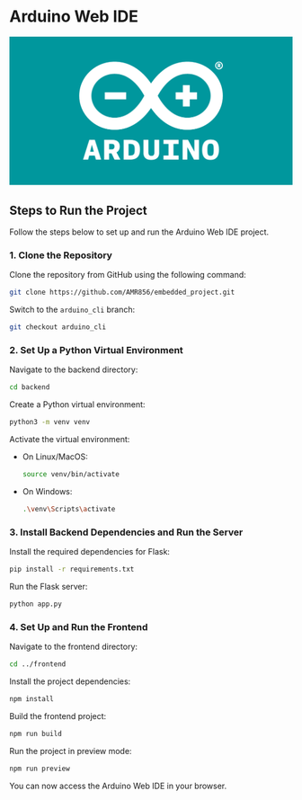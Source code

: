 # Arduino Web IDE

<p align="center">
  <img src="./imgs/arduino_logo_1200x630-01.png" alt="Arduino Logo" />
</p>

## Steps to Run the Project

Follow the steps below to set up and run the Arduino Web IDE project.

### 1. Clone the Repository

Clone the repository from GitHub using the following command:

```bash
git clone https://github.com/AMR856/embedded_project.git
```

Switch to the `arduino_cli` branch:

```bash
git checkout arduino_cli
```

### 2. Set Up a Python Virtual Environment

Navigate to the backend directory:

```bash
cd backend
```

Create a Python virtual environment:

```bash
python3 -m venv venv
```

Activate the virtual environment:

- On Linux/MacOS:
  ```bash
  source venv/bin/activate
  ```

- On Windows:
  ```bash
  .\venv\Scripts\activate
  ```

### 3. Install Backend Dependencies and Run the Server

Install the required dependencies for Flask:

```bash
pip install -r requirements.txt
```

Run the Flask server:

```bash
python app.py
```

### 4. Set Up and Run the Frontend

Navigate to the frontend directory:

```bash
cd ../frontend
```

Install the project dependencies:

```bash
npm install
```

Build the frontend project:

```bash
npm run build
```

Run the project in preview mode:

```bash
npm run preview
```

You can now access the Arduino Web IDE in your browser.
